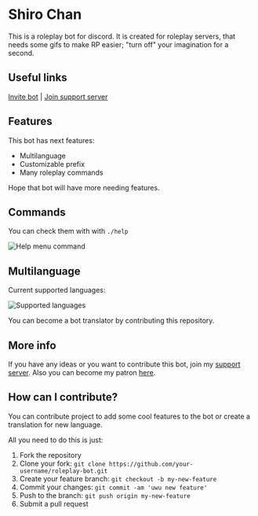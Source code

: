# Shiro Chan

This is a roleplay bot for discord. It is created for roleplay servers, that needs some gifs to make RP easier; "turn off" your imagination for a second.

## Useful links

[Invite bot](https://discord.com/oauth2/authorize?client_id=793544441863471134&permissions=321608&scope=bot) | [Join support server](https://discord.gg/Hr6Z9nNE2d)

## Features

This bot has next features:

- Multilanguage
- Customizable prefix
- Many roleplay commands

Hope that bot will have more needing features.

## Commands

You can check them with with `./help`

![Help menu command](https://dmax.discowd.com/r/kpml1gdbe9a.png)

## Multilanguage

Current supported languages:

![Supported languages](https://dmax.discowd.com/r/kpml1oep49a.png)

You can become a bot translator by contributing this repository.

## More info

If you have any ideas or you want to contribute this bot, join my [support server](https://discord.gg/Hr6Z9nNE2d). Also you can become my patron [here](https://patreon.com/dmax_programmer).

## How can I contribute?

You can contribute project to add some cool features to the bot or create a translation for new language.

All you need to do this is just:

1. Fork the repository
2. Clone your fork: `git clone https://github.com/your-username/roleplay-bot.git`
3. Create your feature branch: `git checkout -b my-new-feature`
4. Commit your changes: `git commit -am 'uwu new feature'`
5. Push to the branch: `git push origin my-new-feature`
6. Submit a pull request
